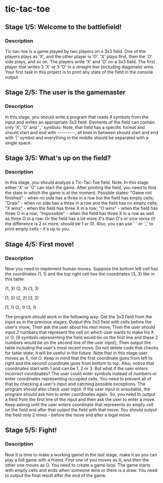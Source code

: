 # tic-tac-toe
## Stage 1/5: Welcome to the battlefield!
### Description
Tic-tac-toe is a game played by two players on a 3x3 field.
One of the players plays as 'X', and the other player is 'O'. 'X' plays first, then the 'O' side plays, and so on.
The players write 'X' and 'O' on a 3x3 field.
The first player that writes 3 'X' or 3 'O' in a straight line (including diagonals) wins.
Your first task in this project is to print any state of the field in the console output.

## Stage 2/5: The user is the gamemaster
### Description
In this stage, you should write a program that reads 9 symbols from the input and writes an appropriate 3x3 field. Elements 
of the field can contain only 'X', 'O' and '_' symbols.
Note, that field has a specific format and should start and end with ---------, all lines in between should start and end with
'|' symbol and everything in the middle should be separated with a single space.

## Stage 3/5: What's up on the field?
### Description
In this stage, you should analyze a Tic-Tac-Toe field.
Note. In this stage either 'X' or 'O' can start the game.
After printing the field, you need to find the state in which the game is at the moment. Possible states:
"Game not finished" - when no side has a three in a row but the field has empty cells;
"Draw" - when no side has a three in a row and the field has no empty cells;
"X wins" - when the field has three X in a row;
"O wins" - when the field has three O in a row;
"Impossible" - when the field has three X in a row as well as three O in a row. Or the field has a lot more X's than O's or vice versa (if the difference
is 2 or more, should be 1 or 0).
Also, you can use ' ' or '_' to print empty cells - it's up to you.

## Stage 4/5: First move!
### Description
Now you need to implement human moves.
Suppose the bottom left cell has the coordinates (1, 1) and the top right cell has the coordinates (3, 3) like in this table:

(1, 3) (2, 3) (3, 3)

(1, 2) (2, 2) (3, 2)

(1, 1) (2, 1) (3, 1)

The program should work in the following way:
Get the 3x3 field from the input as in the previous stages,
Output this 3x3 field with cells before the user's move,
Then ask the user about his next move,
Then the user should input 2 numbers that represent the cell on which user wants to make his X or O. (9 symbols representing the field would be on the first 
line and these 2 numbers would be on the second line of the user input),
Then output the table including the user's most recent move.
Do not delete code that checks for table state; it will be useful in the future.
Note that in this stage user moves as X, not O. Keep in mind that the first coordinate goes from left to right and the second coordinate goes from bottom to top.
Also, notice that coordinates start with 1 and can be 1, 2 or 3.
But what if the user enters incorrect coordinates? The user could enter symbols instead of numbers or enter coordinates representing occupied cells. 
You need to prevent all of that by checking a user's input and catching possible exceptions.
The program should also check user input. If the user input is unsuitable, the program should ask him to enter coordinates again.
So, you need to output a field from the first line of the input and then ask the user to enter a move. Keep asking until the user enters coordinate that 
represents an empty cell on the field and after that output the field with that move. You should output the field only 2 times - before the move and after a 
legal move.

## Stage 5/5: Fight!
### Description
Now it is time to make a working game!
In the last stage, make it so you can play a full game with a friend. First one of you moves as X, and then the other one moves as O.
You need to create a game loop. The game starts with empty cells and ends when someone wins or there is a draw. You need to output the 
final result after the end of the game.
